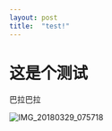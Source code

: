 ```yaml
---
layout: post
title:  "test!"
---
```

# 这是个测试


巴拉巴拉

![IMG_20180329_075718](IMG_20180329_075718.jpg)
